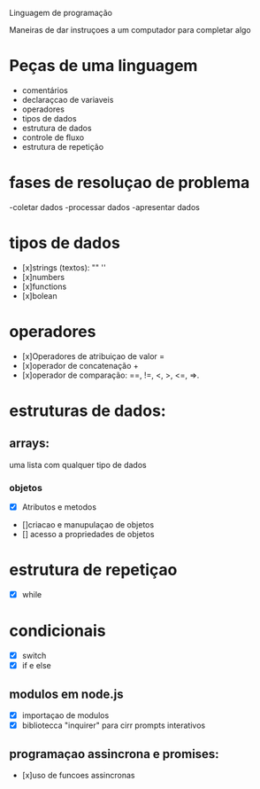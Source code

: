 Linguagem de programação

  Maneiras de dar instruçoes a um computador para completar algo

# Peças de uma linguagem
- comentários
- declaraçcao de variaveis
- operadores
- tipos de dados
- estrutura de dados
- controle de fluxo
- estrutura de repetição

# fases de resoluçao de problema
-coletar dados
-processar dados
-apresentar dados

# tipos de dados
- [x]strings (textos): "" ''
- [x]numbers
- [x]functions
- [x]bolean

# operadores

- [x]Operadores de atribuiçao de valor =
- [x]operador de concatenação +
- [x]operador de comparação: ==, !=, <, >, <=, =>.

# estruturas de dados:
## arrays:
uma lista com qualquer tipo de dados

### objetos
- [x] Atributos e metodos
- []criacao e manupulaçao de objetos
- [] acesso a propriedades de objetos

# estrutura de repetiçao

- [x] while

# condicionais

- [x] switch
- [x] if e else

## modulos em node.js

- [x] importaçao de modulos
- [x] bibliotecca "inquirer" para cirr prompts interativos

## programaçao assincrona e promises:

- [x]uso de funcoes assincronas